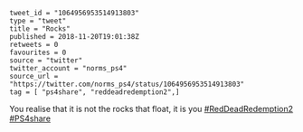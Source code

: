 ```
tweet_id = "1064956953514913803"
type = "tweet"
title = "Rocks"
published = 2018-11-20T19:01:38Z
retweets = 0
favourites = 0
source = "twitter"
twitter_account = "norms_ps4"
source_url = "https://twitter.com/norms_ps4/status/1064956953514913803"
tag = [ "ps4share", "reddeadredemption2",]
```

You realise that it is not the rocks that float, it is you [#RedDeadRedemption2](/tags/reddeadredemption2/) [#PS4share](/tags/ps4share/)

<p class='image'><img src='http://mnf.m17s.net/2018/11/20/Dsd8tDcX4AA8div.jpg' alt=''></p>

